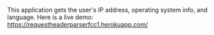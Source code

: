 This application gets the user's IP address, operating system info, and language. Here is a live demo: https://requestheaderparserfcc1.herokuapp.com/
